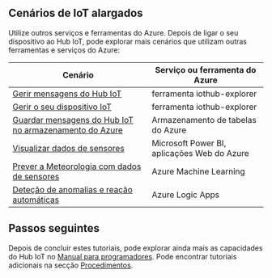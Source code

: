 ## <a name="extended-iot-scenarios"></a>Cenários de IoT alargados

Utilize outros serviços e ferramentas do Azure. Depois de ligar o seu dispositivo ao Hub IoT, pode explorar mais cenários que utilizam outras ferramentas e serviços do Azure:

| Cenário                                                   | Serviço ou ferramenta do Azure              |
|----------------------------------------------------------- |------------------------------------|
| [Gerir mensagens do Hub IoT][Mg_IoT_Hub_Msg]                  | ferramenta iothub-explorer               |
| [Gerir o seu dispositivo IoT][Mg_IoT_Dv]                        | ferramenta iothub-explorer               |
| [Guardar mensagens do Hub IoT no armazenamento do Azure][Sv_IoT_Msg_Stor]  | Armazenamento de tabelas do Azure                |
| [Visualizar dados de sensores][Vis_Data]                          | Microsoft Power BI, aplicações Web do Azure |
| [Prever a Meteorologia com dados de sensores][Weather_Forecast]      | Azure Machine Learning             |
| [Deteção de anomalias e reação automáticas][Anomaly_Detect] | Azure Logic Apps                   |

## <a name="next-steps"></a>Passos seguintes

Depois de concluir estes tutoriais, pode explorar ainda mais as capacidades do Hub IoT no [Manual para programadores][lnk-dev-guide]. Pode encontrar tutoriais adicionais na secção [Procedimentos][lnk-how-to].


[Mg_IoT_Hub_Msg]: ../articles/iot-hub/iot-hub-explorer-cloud-device-messaging.md
[Mg_IoT_Dv]: ../articles/iot-hub/iot-hub-device-management-iothub-explorer.md
[Sv_IoT_Msg_Stor]: ../articles/iot-hub/iot-hub-store-data-in-azure-table-storage.md
[Vis_Data]: ../articles/iot-hub/iot-hub-live-data-visualization-in-power-bi.md
[Weather_Forecast]: ../articles/iot-hub/iot-hub-weather-forecast-machine-learning.md
[Anomaly_Detect]: ../articles/iot-hub/iot-hub-monitoring-notifications-with-azure-logic-apps.md
[lnk-dev-guide]: ../articles/iot-hub/iot-hub-devguide.md
[lnk-how-to]: ../articles/iot-hub/iot-hub-how-to.md